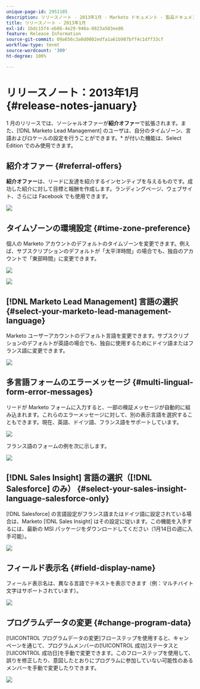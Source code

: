 ```yaml
---
unique-page-id: 2951105
description: リリースノート - 2013年1月 - Marketo ドキュメント - 製品ドキュメント
title: リリースノート - 2013年1月
exl-id: 1bdc15f4-eb86-4e29-948a-0823a583ee86
feature: Release Information
source-git-commit: 09a656c3a0d0002edfa1a61b987bff4c1dff33cf
workflow-type: tm+mt
source-wordcount: '309'
ht-degree: 100%

---
```


# リリースノート：2013年1月 {#release-notes-january}

1 月のリリースでは、ソーシャルオファーが&#x200B;**紹介オファー**&#x200B;で拡張されます。また、[!DNL Marketo Lead Management] のユーザは、自分のタイムゾーン、言語およびロケールの設定を行うことができます。&#42; が付いた機能は、Select Edition でのみ使用できます。

## 紹介オファー {#referral-offers}

**紹介オファー**&#x200B;は、リードに友達を紹介するインセンティブを与えるものです。成功した紹介に対して目標と報酬を作成します。ランディングページ、ウェブサイト、さらには Facebook でも使用できます。

![](assets/image2014-9-22-15-3a20-3a13.png)

## タイムゾーンの環境設定 {#time-zone-preference}

個人の Marketo アカウントのデフォルトのタイムゾーンを変更できます。例えば、サブスクリプションのデフォルトが「太平洋時間」の場合でも、独自のアカウントで「東部時間」に変更できます。

![](assets/image2014-9-22-15-3a20-3a41.png)

![](assets/image2014-9-22-15-3a21-3a2.png)

## [!DNL Marketo Lead Management] 言語の選択 {#select-your-marketo-lead-management-language}

Marketo ユーザーアカウントのデフォルト言語を変更できます。サブスクリプションのデフォルトが英語の場合でも、独自に使用するためにドイツ語またはフランス語に変更できます。

![](assets/image2014-9-22-15-3a21-3a18.png)

## 多言語フォームのエラーメッセージ {#multi-lingual-form-error-messages}

リードが Marketo フォームに入力すると、一部の検証メッセージが自動的に組み込まれます。これらのエラーメッセージに対して、別の表示言語を選択することもできます。現在、英語、ドイツ語、フランス語をサポートしています。

![](assets/image2014-9-22-15-3a21-3a33.png)

フランス語のフォームの例を次に示します。

![](assets/image2014-9-22-15-3a22-3a2.png)

## [!DNL Sales Insight] 言語の選択（[!DNL Salesforce] のみ） {#select-your-sales-insight-language-salesforce-only}

[!DNL Salesforce] の言語設定がフランス語またはドイツ語に設定されている場合は、Marketo [!DNL Sales Insight] はその設定に従います。この機能を入手するには、最新の MSI パッケージをダウンロードしてください（1月14日の週に入手可能）。

![](assets/image2014-9-22-15-3a22-3a31.png)

## フィールド表示名 {#field-display-name}

フィールド表示名は、異なる言語でテキストを表示できます（例：マルチバイト文字はサポートされています）。

![](assets/image2014-9-22-15-3a22-3a56.png)

## プログラムデータの変更 {#change-program-data}

[!UICONTROL プログラムデータの変更]フローステップを使用すると、キャンペーンを通じて、プログラムメンバーの[!UICONTROL 成功]ステータスと[!UICONTROL 成功日]を手動で変更できます。このフローステップを使用して、誤りを修正したり、意図したとおりにプログラムに参加していない可能性のあるメンバーを手動で変更したりできます。

![](assets/image2014-9-22-15-3a23-3a23.png)
